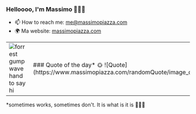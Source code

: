 ### Helloooo, I'm Massimo 🤹🏻‍♂️
- 📫 How to reach me: me@massimopiazza.com
- 🌍 Ma website: [massimopiazza.com](https://www.massimopiazza.com)

<table border="0">
 <tr>
    <td><img alt="forrest gump wave hand to say hi" src="https://c.tenor.com/sZSARlyRmLoAAAAC/tom-hanks-hi.gif" /></td>
    <td>### Quote of the day*  🌞
        ![Quote](https://www.massimopiazza.com/randomQuote/image_quote_generator.php)
    </td>
 </tr>
</table>

*sometimes works, sometimes don't. It is what is it is 🤹🏻‍♀️

<!--
**macs-massimopiazza/macs-massimopiazza** is a ✨ _special_ ✨ repository because its `README.md` (this file) appears on your GitHub profile.

Here are some ideas to get you started:

- 🔭 I’m currently working on ...
- 🌱 I’m currently learning ...
- 👯 I’m looking to collaborate on ...
- 🤔 I’m looking for help with ...
- 💬 Ask me about ...
- 📫 How to reach me: ...
- 😄 Pronouns: ...
- ⚡ Fun fact: ...
-->
